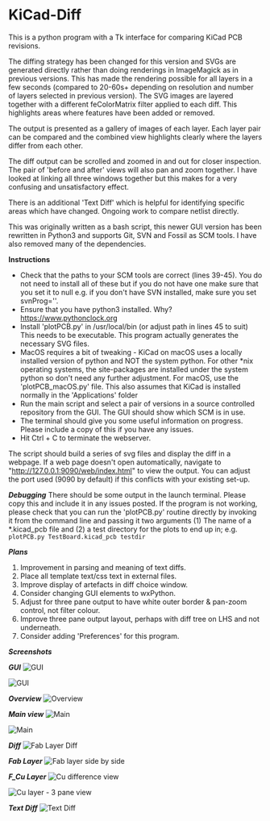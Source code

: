 # KiCad-Diff
This is a python program with a Tk interface for comparing KiCad PCB revisions.

The diffing strategy has been changed for this version and SVGs are generated directly rather than doing renderings in ImageMagick as in previous versions. This has made the rendering possible for all layers in a few seconds (compared to 20-60s+ depending on resolution and number of layers selected in previous version). The SVG images are layered together with a different feColorMatrix filter applied to each diff. This highlights areas where features have been added or removed.

The output is presented as a gallery of images of each layer. Each layer pair can be compared and the combined view highlights clearly where the layers differ from each other.

The diff output can be scrolled and zoomed in and out for closer inspection. The pair of 'before and after' views will also pan and zoom together. I have looked at linking all three windows together but this makes for a very confusing and unsatisfactory effect.

There is an additional 'Text Diff' which is helpful for identifying specific areas which have changed. Ongoing work to compare netlist directly.

This was originally written as a bash script, this newer GUI version has been rewritten in Python3 and supports Git, SVN and Fossil as SCM tools. I have also removed many of the dependencies.
 

**Instructions**
  *  Check that the paths to your SCM tools are correct (lines 39-45). You do not need to install all of these but if you do not have one make sure that you set it to null  e.g. if you don't have SVN installed, make sure you set svnProg=''.
  *  Ensure that you have python3 installed. Why? https://www.pythonclock.org 
  *  Install 'plotPCB.py' in /usr/local/bin (or adjust path in lines 45 to suit) This needs to be executable. This program actually generates the necessary SVG files.
  *  MacOS requires a bit of tweaking - KiCad on macOS uses a locally installed version of python and NOT the system python. For other *nix operating systems, the site-packages are installed under the system python so don't need any further adjustment. For macOS, use the 'plotPCB_macOS.py' file. This also assumes that KiCad is installed normally in the 'Applications' folder
  *  Run the main script and select a pair of versions in a source controlled repository from the GUI. The GUI should show which SCM is in use.
  *  The terminal should give you some useful information on progress. Please include a copy of this if you have any issues.
  *  Hit Ctrl + C to terminate the webserver.

  The script should build a series of svg files and display the diff in a webpage. If a web page doesn't open automatically, navigate to "http://127.0.0.1:9090/web/index.html" to view the output. You can adjust the port used (9090 by default) if this conflicts with your existing set-up.

  ***Debugging***
  There should be some output in the launch terminal. Please copy this and include it in any issues posted. If the program is not working, please check that you can run the 'plotPCB.py' routine directly by invoking it from the command line and passing it two arguments (1) The name of a *.kicad_pcb file and (2) a test directory for the plots to end up in; 
  e.g. ```plotPCB.py TestBoard.kicad_pcb testdir```
 

***Plans***
  1. Improvement in parsing and meaning of text diffs.
  2. Place all template text/css text in external files.
  3. Improve display of artefacts in diff choice window.
  4. Consider changing GUI elements to wxPython.
  5. Adjust for three pane output to have white outer border & pan-zoom control, not filter colour.
  6. Improve three pane output layout, perhaps with diff tree on LHS and not underneath.
  7. Consider adding 'Preferences' for this program.


***Screenshots***

***GUI***
![GUI](/Documents/gui.png)

![GUI](/Documents/gui2.png)


***Overview***
![Overview](/Documents/Overview.png)


***Main view***
![Main](/Documents/main1.png)

![Main](/Documents/main2.png)


***Diff***
![Fab Layer Diff](/Documents/diff.png)


***Fab Layer***
![Fab layer side by side](/Documents/pair.png)


***F_Cu Layer***
![Cu difference view](/Documents/cu.png)

![Cu layer - 3 pane view](/Documents/composite.png)


***Text Diff***
![Text Diff](/Documents/text.png)
